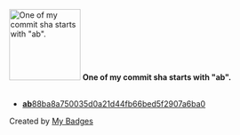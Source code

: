 <img src="https://github.com/my-badges/my-badges/blob/master/src/all-badges/abc-commit/ab-commit.png?raw=true" alt="One of my commit sha starts with &quot;ab&quot;." title="One of my commit sha starts with &quot;ab&quot;." width="128">
<strong>One of my commit sha starts with &quot;ab&quot;.</strong>
<br><br>

- <a href="https://github.com/joshgrib/vuetris/commit/ab88ba8a750035d0a21d44fb66bed5f2907a6ba0"><strong>ab</strong>88ba8a750035d0a21d44fb66bed5f2907a6ba0</a>


Created by <a href="https://github.com/my-badges/my-badges">My Badges</a>